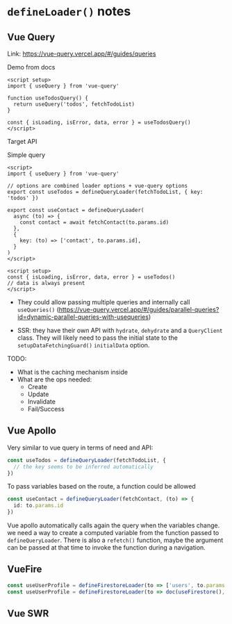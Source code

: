 # `defineLoader()` notes

## Vue Query

Link: <https://vue-query.vercel.app/#/guides/queries>

Demo from docs

```vue
<script setup>
import { useQuery } from 'vue-query'

function useTodosQuery() {
  return useQuery('todos', fetchTodoList)
}

const { isLoading, isError, data, error } = useTodosQuery()
</script>
```

Target API

Simple query

```vue
<script>
import { useQuery } from 'vue-query'

// options are combined loader options + vue-query options
export const useTodos = defineQueryLoader(fetchTodoList, { key: 'todos' })

export const useContact = defineQueryLoader(
  async (to) => {
    const contact = await fetchContact(to.params.id)
  },
  {
    key: (to) => ['contact', to.params.id],
  }
)
</script>

<script setup>
const { isLoading, isError, data, error } = useTodos()
// data is always present
</script>
```

- They could allow passing multiple queries and internally call `useQueries()` (<https://vue-query.vercel.app/#/guides/parallel-queries?id=dynamic-parallel-queries-with-usequeries>)

- SSR: they have their own API with `hydrate`, `dehydrate` and a `QueryClient` class. They will likely need to pass the initial state to the `setupDataFetchingGuard()` `initialData` option.

TODO:

- What is the caching mechanism inside
- What are the ops needed:
  - Create
  - Update
  - Invalidate
  - Fail/Success

## Vue Apollo

Very similar to vue query in terms of need and API:

```ts
const useTodos = defineQueryLoader(fetchTodoList, {
  // the key seems to be inferred automatically
})
```

To pass variables based on the route, a function could be allowed

```ts
const useContact = defineQueryLoader(fetchContact, (to) => {
  id: to.params.id
})
```

Vue apollo automatically calls again the query when the variables change. we need a way to create a computed variable from the function passed to `defineQueryLoader`. There is also a `refetch()` function, maybe the argument can be passed at that time to invoke the function during a navigation.

## VueFire

```ts
const useUserProfile = defineFirestoreLoader(to => ['users', to.params.id])
const useUserProfile = defineFirestoreLoader(to => doc(useFirestore(), 'users', to.params.id)
```

## Vue SWR
